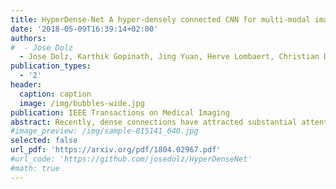 ```yaml
---
title: HyperDense-Net A hyper-densely connected CNN for multi-modal image segmentation 
date: '2018-05-09T16:39:14+02:00'
authors:
#  - Jose Dolz
  - Jose Dolz, Karthik Gopinath, Jing Yuan, Herve Lombaert, Christian Desrosiers, Ismail Ben Ayed
publication_types:
  - '2'
header:
  caption: caption
  image: /img/bubbles-wide.jpg
publication: IEEE Transactions on Medical Imaging
abstract: Recently, dense connections have attracted substantial attention in computer vision because they facilitate gradient flow and implicit deep supervision during training. Particularly, DenseNet, which connects each layer to every other layer in a feed-forward fashion, has shown impressive performances in natural image classification tasks. We propose HyperDenseNet, a 3D fully convolutional neural network that extends the definition of dense connectivity to multi-modal segmentation problems. Each imaging modality has a path, and dense connections occur not only between the pairs of layers within the same path, but also between those across different paths. This contrasts with the existing multi-modal CNN approaches, in which modeling several modalities relies entirely on a single joint layer (or level of abstraction) for fusion, typically either at the input or at the output of the network. Therefore, the proposed network has total freedom to learn more complex combinations between the modalities, within and in-between all the levels of abstraction, which increases significantly the learning representation. We report extensive evaluations over two different and highly competitive multi-modal brain tissue segmentation challenges, iSEG 2017 and MRBrainS 2013, with the former focusing on 6-month infant data and the latter on adult images. HyperDenseNet yielded significant improvements over many state-of-the-art segmentation networks, ranking at the top on both benchmarks. We further provide a comprehensive experimental analysis of features re-use, which confirms the importance of hyper-dense connections in multi-modal representation learning. Our code is publicly available.
#image_preview: /img/sample-815141_640.jpg
selected: false
url_pdf: 'https://arxiv.org/pdf/1804.02967.pdf'
#url_code: 'https://github.com/josedolz/HyperDenseNet'
#math: true
---
```


